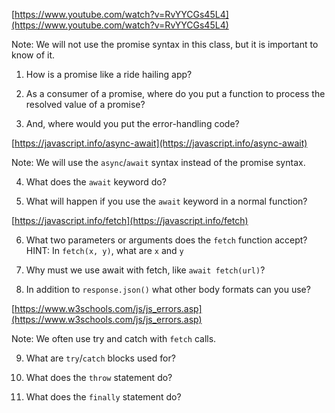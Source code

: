 [https://www.youtube.com/watch?v=RvYYCGs45L4](https://www.youtube.com/watch?v=RvYYCGs45L4)

Note: We will not use the promise syntax in this class, but it is important to know of it.

1. How is a promise like a ride hailing app?

2. As a consumer of a promise, where do you put a function to process the resolved value of a promise?

3. And, where would you put the error-handling code?

[https://javascript.info/async-await](https://javascript.info/async-await)

Note: We will use the `async`/`await` syntax instead of the promise syntax.

4. What does the `await` keyword do?

5. What will happen if you use the `await` keyword in a normal function?

[https://javascript.info/fetch](https://javascript.info/fetch)

6. What two parameters or arguments does the `fetch` function accept? HINT: In `fetch(x, y)`, what are `x` and `y`

7. Why must we use await with fetch, like `await fetch(url)`?

8. In addition to `response.json()` what other body formats can you use?

[https://www.w3schools.com/js/js_errors.asp](https://www.w3schools.com/js/js_errors.asp)

Note: We often use try and catch with `fetch` calls.

9. What are `try`/`catch` blocks used for?

10. What does the `throw` statement do?

11. What does the `finally` statement do?
